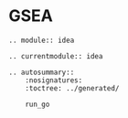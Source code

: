 # GSEA

```{eval-rst}
.. module:: idea
```

```{eval-rst}
.. currentmodule:: idea
```

```{eval-rst}
.. autosummary::
    :nosignatures:
    :toctree: ../generated/

    run_go
```

